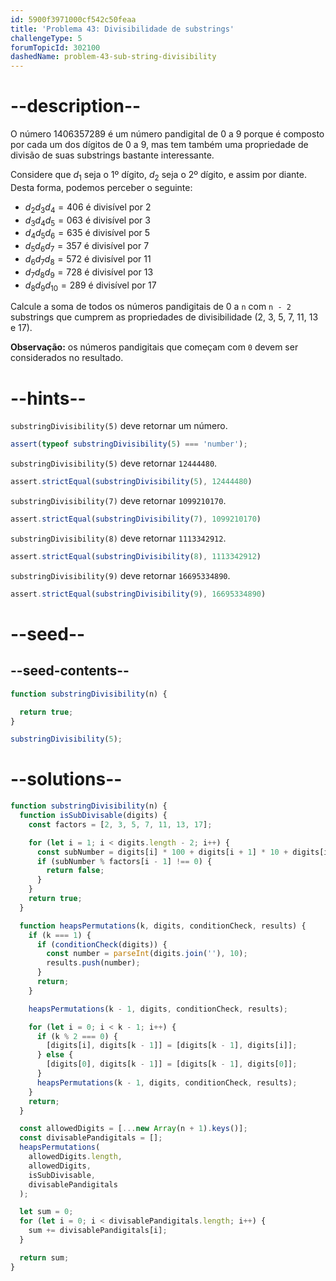 ```yaml
---
id: 5900f3971000cf542c50feaa
title: 'Problema 43: Divisibilidade de substrings'
challengeType: 5
forumTopicId: 302100
dashedName: problem-43-sub-string-divisibility
---
```


# --description--

O número 1406357289 é um número pandigital de 0 a 9 porque é composto por cada um dos dígitos de 0 a 9, mas tem também uma propriedade de divisão de suas substrings bastante interessante.

Considere que $d_1$ seja o 1º dígito, $d_2$ seja o 2º dígito, e assim por diante. Desta forma, podemos perceber o seguinte:

- ${d_2}{d_3}{d_4} = 406$ é divisível por 2
- ${d_3}{d_4}{d_5} = 063$ é divisível por 3
- ${d_4}{d_5}{d_6} = 635$ é divisível por 5
- ${d_5}{d_6}{d_7} = 357$ é divisível por 7
- ${d_6}{d_7}{d_8} = 572$ é divisível por 11
- ${d_7}{d_8}{d_9} = 728$ é divisível por 13
- ${d_8}{d_9}{d_{10}} = 289$ é divisível por 17

Calcule a soma de todos os números pandigitais de 0 a `n` com `n - 2` substrings que cumprem as propriedades de divisibilidade (2, 3, 5, 7, 11, 13 e 17).

**Observação:** os números pandigitais que começam com `0` devem ser considerados no resultado.

# --hints--

`substringDivisibility(5)` deve retornar um número.

```js
assert(typeof substringDivisibility(5) === 'number');
```

`substringDivisibility(5)` deve retornar `12444480`.

```js
assert.strictEqual(substringDivisibility(5), 12444480)
```

`substringDivisibility(7)` deve retornar `1099210170`.

```js
assert.strictEqual(substringDivisibility(7), 1099210170)
```

`substringDivisibility(8)` deve retornar `1113342912`.

```js
assert.strictEqual(substringDivisibility(8), 1113342912)
```

`substringDivisibility(9)` deve retornar `16695334890`.

```js
assert.strictEqual(substringDivisibility(9), 16695334890)
```

# --seed--

## --seed-contents--

```js
function substringDivisibility(n) {

  return true;
}

substringDivisibility(5);
```

# --solutions--

```js
function substringDivisibility(n) {
  function isSubDivisable(digits) {
    const factors = [2, 3, 5, 7, 11, 13, 17];

    for (let i = 1; i < digits.length - 2; i++) {
      const subNumber = digits[i] * 100 + digits[i + 1] * 10 + digits[i + 2];
      if (subNumber % factors[i - 1] !== 0) {
        return false;
      }
    }
    return true;
  }

  function heapsPermutations(k, digits, conditionCheck, results) {
    if (k === 1) {
      if (conditionCheck(digits)) {
        const number = parseInt(digits.join(''), 10);
        results.push(number);
      }
      return;
    }

    heapsPermutations(k - 1, digits, conditionCheck, results);

    for (let i = 0; i < k - 1; i++) {
      if (k % 2 === 0) {
        [digits[i], digits[k - 1]] = [digits[k - 1], digits[i]];
      } else {
        [digits[0], digits[k - 1]] = [digits[k - 1], digits[0]];
      }
      heapsPermutations(k - 1, digits, conditionCheck, results);
    }
    return;
  }

  const allowedDigits = [...new Array(n + 1).keys()];
  const divisablePandigitals = [];
  heapsPermutations(
    allowedDigits.length,
    allowedDigits,
    isSubDivisable,
    divisablePandigitals
  );

  let sum = 0;
  for (let i = 0; i < divisablePandigitals.length; i++) {
    sum += divisablePandigitals[i];
  }

  return sum;
}
```
